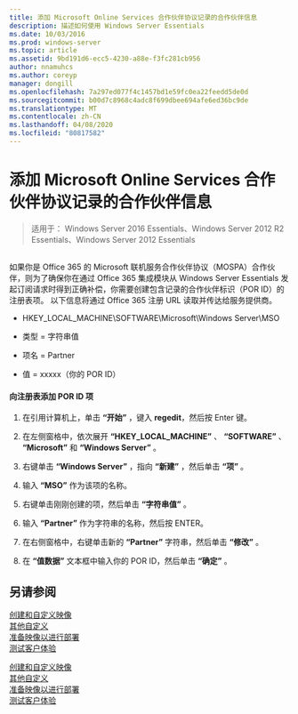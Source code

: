 ```yaml
---
title: 添加 Microsoft Online Services 合作伙伴协议记录的合作伙伴信息
description: 描述如何使用 Windows Server Essentials
ms.date: 10/03/2016
ms.prod: windows-server
ms.topic: article
ms.assetid: 9bd191d6-ecc5-4230-a88e-f3fc281cb956
author: nnamuhcs
ms.author: coreyp
manager: dongill
ms.openlocfilehash: 7a297ed077f4c1457bd1e59fc0ea22feedd5de0d
ms.sourcegitcommit: b00d7c8968c4adc8f699dbee694afe6ed36bc9de
ms.translationtype: MT
ms.contentlocale: zh-CN
ms.lasthandoff: 04/08/2020
ms.locfileid: "80817582"
---
```

# <a name="add-microsoft-online-service-partner-agreement-partner-of-record-information"></a>添加 Microsoft Online Services 合作伙伴协议记录的合作伙伴信息

>适用于： Windows Server 2016 Essentials、Windows Server 2012 R2 Essentials、Windows Server 2012 Essentials

##  <a name="BKMK_3rdLevelDomanNames"></a>   
 如果你是 Office 365 的 Microsoft 联机服务合作伙伴协议（MOSPA）合作伙伴，则为了确保你在通过 Office 365 集成模块从 Windows Server Essentials 发起订阅请求时得到正确补偿，你需要创建包含记录的合作伙伴标识（POR ID）的注册表项。 以下信息将通过 Office 365 注册 URL 读取并传达给服务提供商。  
  
-   HKEY_LOCAL_MACHINE\SOFTWARE\Microsoft\Windows Server\MSO  
  
-   类型 = 字符串值  
  
-   项名 = Partner  
  
-   值 = xxxxx（你的 POR ID）  
  
#### <a name="to-add-the-por-id-key-to-the-registry"></a>向注册表添加 POR ID 项  
  
1.  在引用计算机上，单击 **“开始”** ，键入 **regedit**，然后按 Enter 键。  
  
2.  在左侧窗格中，依次展开 **“HKEY_LOCAL_MACHINE”** 、 **“SOFTWARE”** 、 **“Microsoft”** 和 **“Windows Server”** 。  
  
3.  右键单击 **“Windows Server”** ，指向 **“新建”** ，然后单击 **“项”** 。  
  
4.  输入 **“MSO”** 作为该项的名称。  
  
5.  右键单击刚刚创建的项，然后单击 **“字符串值”** 。  
  
6.  输入 **“Partner”** 作为字符串的名称，然后按 ENTER。  
  
7.  在右侧窗格中，右键单击新的 **“Partner”** 字符串，然后单击 **“修改”** 。  
  
8.  在 **“值数据”** 文本框中输入你的 POR ID，然后单击 **“确定”** 。  
  
## <a name="see-also"></a>另请参阅  

 [创建和自定义映像](Creating-and-Customizing-the-Image.md)   
 [其他自定义](Additional-Customizations.md)   
 [准备映像以进行部署](Preparing-the-Image-for-Deployment.md)   
 [测试客户体验](Testing-the-Customer-Experience.md)

 [创建和自定义映像](../install/Creating-and-Customizing-the-Image.md)   
 [其他自定义](../install/Additional-Customizations.md)   
 [准备映像以进行部署](../install/Preparing-the-Image-for-Deployment.md)   
 [测试客户体验](../install/Testing-the-Customer-Experience.md)

